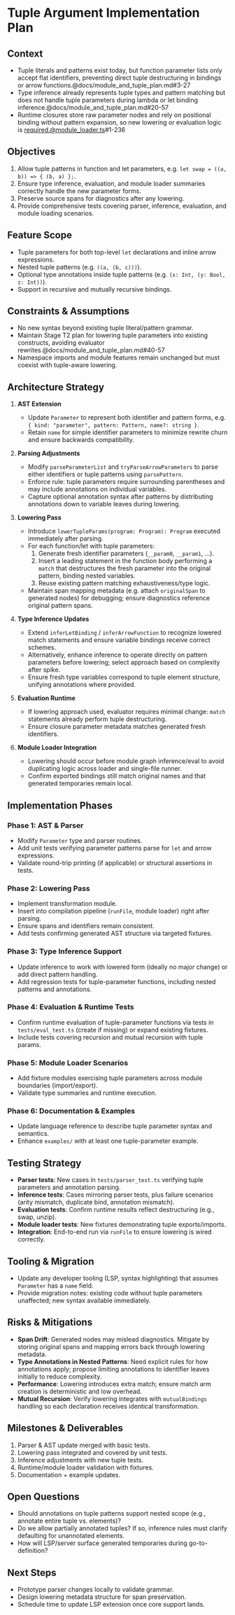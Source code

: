 # Tuple Argument Implementation Plan

## Context
- Tuple literals and patterns exist today, but function parameter lists only accept flat identifiers, preventing direct tuple destructuring in bindings or arrow functions.@docs/module_and_tuple_plan.md#3-27
- Type inference already represents tuple types and pattern matching but does not handle tuple parameters during lambda or let binding inference.@docs/module_and_tuple_plan.md#20-57
- Runtime closures store raw parameter nodes and rely on positional binding without pattern expansion, so new lowering or evaluation logic is required.@module_loader.ts#1-236

## Objectives
1. Allow tuple patterns in function and let parameters, e.g. `let swap = ((a, b)) => { (b, a) };`.
2. Ensure type inference, evaluation, and module loader summaries correctly handle the new parameter forms.
3. Preserve source spans for diagnostics after any lowering.
4. Provide comprehensive tests covering parser, inference, evaluation, and module loading scenarios.

## Feature Scope
- Tuple parameters for both top-level `let` declarations and inline arrow expressions.
- Nested tuple patterns (e.g. `((a, (b, c)))`).
- Optional type annotations inside tuple patterns (e.g. `(x: Int, (y: Bool, z: Int))`).
- Support in recursive and mutually recursive bindings.

## Constraints & Assumptions
- No new syntax beyond existing tuple literal/pattern grammar.
- Maintain Stage T2 plan for lowering tuple parameters into existing constructs, avoiding evaluator rewrites.@docs/module_and_tuple_plan.md#40-57
- Namespace imports and module features remain unchanged but must coexist with tuple-aware lowering.

## Architecture Strategy
1. **AST Extension**
   - Update `Parameter` to represent both identifier and pattern forms, e.g. `{ kind: "parameter", pattern: Pattern, name?: string }`.
   - Retain `name` for simple identifier parameters to minimize rewrite churn and ensure backwards compatibility.

2. **Parsing Adjustments**
   - Modify `parseParameterList` and `tryParseArrowParameters` to parse either identifiers or tuple patterns using `parsePattern`.
   - Enforce rule: tuple parameters require surrounding parentheses and may include annotations on individual variables.
   - Capture optional annotation syntax after patterns by distributing annotations down to variable leaves during lowering.

3. **Lowering Pass**
   - Introduce `lowerTupleParams(program: Program): Program` executed immediately after parsing.
   - For each function/let with tuple parameters:
     1. Generate fresh identifier parameters (`__param0`, `__param1`, ...).
     2. Insert a leading statement in the function body performing a `match` that destructures the fresh parameter into the original pattern, binding nested variables.
     3. Reuse existing pattern matching exhaustiveness/type logic.
   - Maintain span mapping metadata (e.g. attach `originalSpan` to generated nodes) for debugging; ensure diagnostics reference original pattern spans.

4. **Type Inference Updates**
   - Extend `inferLetBinding` / `inferArrowFunction` to recognize lowered match statements and ensure variable bindings receive correct schemes.
   - Alternatively, enhance inference to operate directly on pattern parameters before lowering; select approach based on complexity after spike.
   - Ensure fresh type variables correspond to tuple element structure, unifying annotations where provided.

5. **Evaluation Runtime**
   - If lowering approach used, evaluator requires minimal change: `match` statements already perform tuple destructuring.
   - Ensure closure parameter metadata matches generated fresh identifiers.

6. **Module Loader Integration**
   - Lowering should occur before module graph inference/eval to avoid duplicating logic across loader and single-file runner.
   - Confirm exported bindings still match original names and that generated temporaries remain local.

## Implementation Phases
### Phase 1: AST & Parser
- Modify `Parameter` type and parser routines.
- Add unit tests verifying parameter patterns parse for `let` and arrow expressions.
- Validate round-trip printing (if applicable) or structural assertions in tests.

### Phase 2: Lowering Pass
- Implement transformation module.
- Insert into compilation pipeline (`runFile`, module loader) right after parsing.
- Ensure spans and identifiers remain consistent.
- Add tests confirming generated AST structure via targeted fixtures.

### Phase 3: Type Inference Support
- Update inference to work with lowered form (ideally no major change) or add direct pattern handling.
- Add regression tests for tuple-parameter functions, including nested patterns and annotations.

### Phase 4: Evaluation & Runtime Tests
- Confirm runtime evaluation of tuple-parameter functions via tests in `tests/eval_test.ts` (create if missing) or expand existing fixtures.
- Include tests covering recursion and mutual recursion with tuple params.

### Phase 5: Module Loader Scenarios
- Add fixture modules exercising tuple parameters across module boundaries (import/export).
- Validate type summaries and runtime execution.

### Phase 6: Documentation & Examples
- Update language reference to describe tuple parameter syntax and semantics.
- Enhance `examples/` with at least one tuple-parameter example.

## Testing Strategy
- **Parser tests**: New cases in `tests/parser_test.ts` verifying tuple parameters and annotation parsing.
- **Inference tests**: Cases mirroring parser tests, plus failure scenarios (arity mismatch, duplicate bind, annotation mismatch).
- **Evaluation tests**: Confirm runtime results reflect destructuring (e.g., swap, unzip).
- **Module loader tests**: New fixtures demonstrating tuple exports/imports.
- **Integration**: End-to-end run via `runFile` to ensure lowering is wired correctly.

## Tooling & Migration
- Update any developer tooling (LSP, syntax highlighting) that assumes `Parameter` has a `name` field.
- Provide migration notes: existing code without tuple parameters unaffected; new syntax available immediately.

## Risks & Mitigations
- **Span Drift**: Generated nodes may mislead diagnostics. Mitigate by storing original spans and mapping errors back through lowering metadata.
- **Type Annotations in Nested Patterns**: Need explicit rules for how annotations apply; propose limiting annotations to identifier leaves initially to reduce complexity.
- **Performance**: Lowering introduces extra match; ensure match arm creation is deterministic and low overhead.
- **Mutual Recursion**: Verify lowering integrates with `mutualBindings` handling so each declaration receives identical transformation.

## Milestones & Deliverables
1. Parser & AST update merged with basic tests.
2. Lowering pass integrated and covered by unit tests.
3. Inference adjustments with new tuple tests.
4. Runtime/module loader validation with fixtures.
5. Documentation + example updates.

## Open Questions
- Should annotations on tuple patterns support nested scope (e.g., annotate entire tuple vs. elements)?
- Do we allow partially annotated tuples? If so, inference rules must clarify defaulting for unannotated elements.
- How will LSP/server surface generated temporaries during go-to-definition?

## Next Steps
- Prototype parser changes locally to validate grammar.
- Design lowering metadata structure for span preservation.
- Schedule time to update LSP extension once core support lands.
